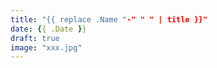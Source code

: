 ```yaml
---
title: "{{ replace .Name "-" " " | title }}"
date: {{ .Date }}
draft: true
image: "xxx.jpg"
---
```

